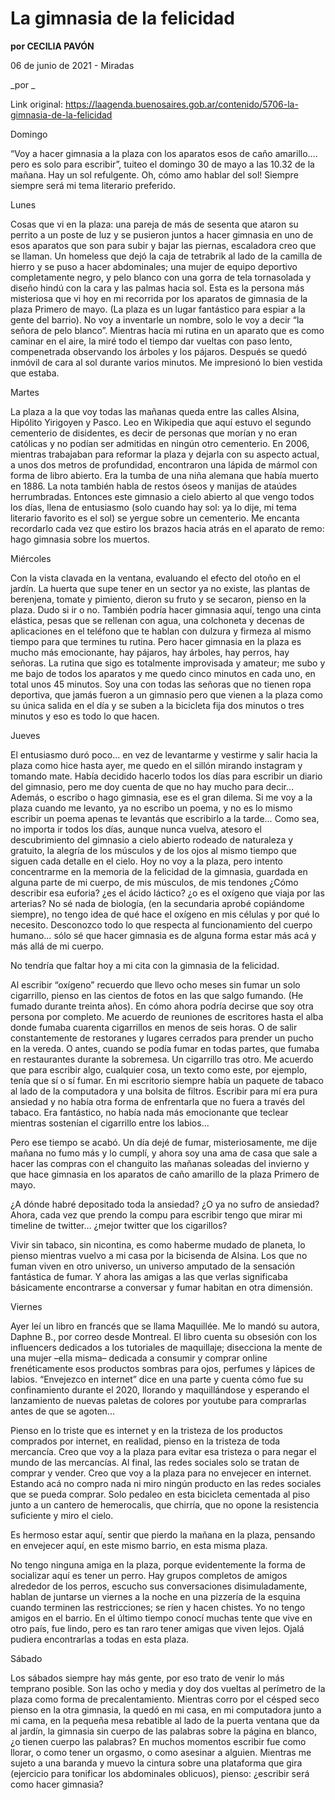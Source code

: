 # La gimnasia de la felicidad

**por CECILIA PAVÓN**

06 de junio de 2021 - Miradas

_por _

Link original: https://laagenda.buenosaires.gob.ar/contenido/5706-la-gimnasia-de-la-felicidad



Domingo




“Voy a hacer gimnasia a la plaza con los aparatos esos de caño amarillo…. pero es solo para escribir”, tuiteo el domingo 30 de mayo a las 10.32 de la mañana. Hay un sol refulgente. Oh, cómo amo hablar del sol! Siempre siempre será mi tema literario preferido.




Lunes




Cosas que vi en la plaza: una pareja de más de sesenta que ataron su perrito a un poste de luz y se pusieron juntos a hacer gimnasia en uno de esos aparatos que son para subir y bajar las piernas, escaladora creo que se llaman. Un homeless que dejó la caja de tetrabrik al lado de la camilla de hierro y se puso a hacer abdominales; una mujer de equipo deportivo completamente negro, y pelo blanco con una gorra de tela tornasolada y diseño hindú con la cara y las palmas hacia sol. Esta es la persona más misteriosa que vi hoy en mi recorrida por los aparatos de gimnasia de la plaza Primero de mayo. (La plaza es un lugar fantástico para espiar a la gente del barrio). No voy a inventarle un nombre, solo le voy a decir “la señora de pelo blanco”. Mientras hacía mi rutina en un aparato que es como caminar en el aire, la miré todo el tiempo dar vueltas con paso lento, compenetrada observando los árboles y los pájaros. Después se quedó inmóvil de cara al sol durante varios minutos. Me impresionó lo bien vestida que estaba.




Martes




La plaza a la que voy todas las mañanas queda entre las calles Alsina, Hipólito Yirigoyen y Pasco. Leo en Wikipedia que aquí estuvo el segundo cementerio de disidentes, es decir de personas que morían y no eran católicas y no podían ser admitidas en ningún otro cementerio. En 2006, mientras trabajaban para reformar la plaza y dejarla con su aspecto actual, a unos dos metros de profundidad, encontraron una lápida de mármol con forma de libro abierto. Era la tumba de una niña alemana que había muerto en 1886. La nota también habla de restos óseos y manijas de ataúdes herrumbradas. Entonces este gimnasio a cielo abierto al que vengo todos los días, llena de entusiasmo (solo cuando hay sol: ya lo dije, mi tema literario favorito es el sol) se yergue sobre un cementerio. Me encanta recordarlo cada vez que estiro los brazos hacia atrás en el aparato de remo: hago gimnasia sobre los muertos.




Miércoles




Con la vista clavada en la ventana, evaluando el efecto del otoño en el jardín. La huerta que supe tener en un sector ya no existe, las plantas de berenjena, tomate y pimiento, dieron su fruto y se secaron, pienso en la plaza. Dudo si ir o no. También podría hacer gimnasia aquí, tengo una cinta elástica, pesas que se rellenan con agua, una colchoneta y decenas de aplicaciones en el teléfono que te hablan con dulzura y firmeza al mismo tiempo para que termines tu rutina. Pero hacer gimnasia en la plaza es mucho más emocionante, hay pájaros, hay árboles, hay perros, hay señoras. La rutina que sigo es totalmente improvisada y amateur; me subo y me bajo de todos los aparatos y me quedo cinco minutos en cada uno, en total unos 45 minutos. Soy una con todas las señoras que no tienen ropa deportiva, que jamás fueron a un gimnasio pero que vienen a la plaza como su única salida en el día y se suben a la bicicleta fija dos minutos o tres minutos y eso es todo lo que hacen.




Jueves




El entusiasmo duró poco… en vez de levantarme y vestirme y salir hacia la plaza como hice hasta ayer, me quedo en el sillón mirando instagram y tomando mate. Había decidido hacerlo todos los días para escribir un diario del gimnasio, pero me doy cuenta de que no hay mucho para decir… Además, o escribo o hago gimnasia, ese es el gran dilema. Si me voy a la plaza cuando me levanto, ya no escribo un poema, y no es lo mismo escribir un poema apenas te levantás que escribirlo a la tarde… Como sea, no importa ir todos los días, aunque nunca vuelva, atesoro el descubrimiento del gimnasio a cielo abierto rodeado de naturaleza y gratuito, la alegría de los músculos y de los ojos al mismo tiempo que siguen cada detalle en el cielo. Hoy no voy a la plaza, pero intento concentrarme en la memoria de la felicidad de la gimnasia, guardada en alguna parte de mi cuerpo, de mis músculos, de mis tendones ¿Cómo describir esa euforia? ¿es el ácido láctico? ¿o es el oxígeno que viaja por las arterias? No sé nada de biología, (en la secundaria aprobé copiándome siempre), no tengo idea de qué hace el oxígeno en mis células y por qué lo necesito. Desconozco todo lo que respecta al funcionamiento del cuerpo humano… sólo sé que hacer gimnasia es de alguna forma estar más acá y más allá de mi cuerpo.




No tendría que faltar hoy a mi cita con la gimnasia de la felicidad.




Al escribir “oxígeno” recuerdo que llevo ocho meses sin fumar un solo cigarrillo, pienso en las cientos de fotos en las que salgo fumando. (He fumado durante treinta años). En cómo ahora podría decirse que soy otra persona por completo. Me acuerdo de reuniones de escritores hasta el alba donde fumaba cuarenta cigarrillos en menos de seis horas. O de salir constantemente de restoranes y lugares cerrados para prender un pucho en la vereda. O antes, cuando se podía fumar en todas partes, que fumaba en restaurantes durante la sobremesa. Un cigarrillo tras otro. Me acuerdo que para escribir algo, cualquier cosa, un texto como este, por ejemplo, tenía que sí o sí fumar. En mi escritorio siempre había un paquete de tabaco al lado de la computadora y una bolsita de filtros. Escribir para mí era pura ansiedad y no había otra forma de enfrentarla que no fuera a través del tabaco. Era fantástico, no había nada más emocionante que teclear mientras sostenían el cigarrillo entre los labios…




Pero ese tiempo se acabó. Un día dejé de fumar, misteriosamente, me dije mañana no fumo más y lo cumplí, y ahora soy una ama de casa que sale a hacer las compras con el changuito las mañanas soleadas del invierno y que hace gimnasia en los aparatos de caño amarillo de la plaza Primero de mayo.




¿A dónde habré depositado toda la ansiedad? ¿O ya no sufro de ansiedad? Ahora, cada vez que prendo la compu para escribir tengo que mirar mi timeline de twitter… ¿mejor twitter que los cigarillos?




Vivir sin tabaco, sin nicontina, es como haberme mudado de planeta, lo pienso mientras vuelvo a mi casa por la bicisenda de Alsina. Los que no fuman viven en otro universo, un universo amputado de la sensación fantástica de fumar. Y ahora las amigas a las que verlas significaba básicamente encontrarse a conversar y fumar habitan en otra dimensión.




Viernes




Ayer leí un libro en francés que se llama Maquillée. Me lo mandó su autora, Daphne B., por correo desde Montreal. El libro cuenta su obsesión con los influencers dedicados a los tutoriales de maquillaje; disecciona la mente de una mujer –ella misma– dedicada a consumir y comprar online frenéticamente esos productos sombras para ojos, perfumes y lápices de labios. “Envejezco en internet” dice en una parte y cuenta cómo fue su confinamiento durante el 2020, llorando y maquillándose y esperando el lanzamiento de nuevas paletas de colores por youtube para comprarlas antes de que se agoten…




Pienso en lo triste que es internet y en la tristeza de los productos comprados por internet, en realidad, pienso en la tristeza de toda mercancía. Creo que voy a la plaza para evitar esa tristeza o para negar el mundo de las mercancías. Al final, las redes sociales solo se tratan de comprar y vender. Creo que voy a la plaza para no envejecer en internet. Estando acá no compro nada ni miro ningún producto en las redes sociales que se pueda comprar. Solo pedaleo en esta bicicleta cementada al piso junto a un cantero de hemerocalis, que chirría, que no opone la resistencia suficiente y miro el cielo.




Es hermoso estar aquí, sentir que pierdo la mañana en la plaza, pensando en envejecer aquí, en este mismo barrio, en esta misma plaza.




No tengo ninguna amiga en la plaza, porque evidentemente la forma de socializar aquí es tener un perro. Hay grupos completos de amigos alrededor de los perros, escucho sus conversaciones disimuladamente, hablan de juntarse un viernes a la noche en una pizzería de la esquina cuando terminen las restricciones; se ríen y hacen chistes. Yo no tengo amigos en el barrio. En el último tiempo conocí muchas tente que vive en otro país, fue lindo, pero es tan raro tener amigas que viven lejos. Ojalá pudiera encontrarlas a todas en esta plaza.




Sábado




Los sábados siempre hay más gente, por eso trato de venir lo más temprano posible. Son las ocho y media y doy dos vueltas al perímetro de la plaza como forma de precalentamiento. Mientras corro por el césped seco pienso en la otra gimnasia, la quedó en mi casa, en mi computadora junto a mi cama, en la pequeña mesa rebatible al lado de la puerta ventana que da al jardín, la gimnasia sin cuerpo de las palabras sobre la página en blanco, ¿o tienen cuerpo las palabras? En muchos momentos escribir fue como llorar, o como tener un orgasmo, o como asesinar a alguien. Mientras me sujeto a una baranda y muevo la cintura sobre una plataforma que gira (ejercicio para tonificar los abdominales oblicuos), pienso: ¿escribir será como hacer gimnasia?




